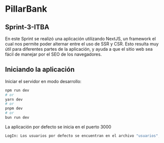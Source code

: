 # PillarBank

## Sprint-3-ITBA
En este Sprint se realizó una aplicación utilizando NextJS, un framework el cual nos permite poder alternar entre el uso de SSR y CSR.
Esto resulta muy útil para diferentes partes de la aplicación, y ayuda a que el sitio web sea fácil de manejar por el SEO de los navegadores.

## Iniciando la aplicación

Iniciar el servidor en modo desarrollo:

```bash
npm run dev
# or
yarn dev
# or
pnpm dev
# or
bun run dev
```

La aplicación por defecto se inicia en el puerto 3000

```bash
LogIn: Los usuarios por defecto se encuentran en el archivo "usuarios", junto con sus contraseñas y algunos otros datos.
```